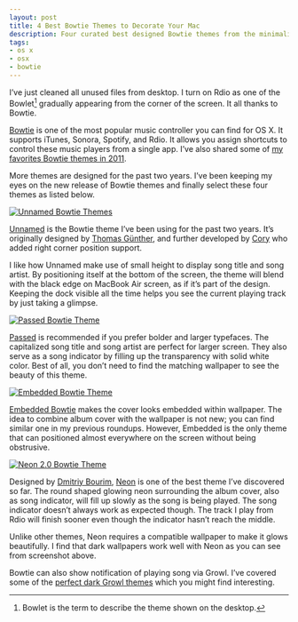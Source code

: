 ```yaml
---
layout: post
title: 4 Best Bowtie Themes to Decorate Your Mac
description: Four curated best designed Bowtie themes from the minimalist to the modern styles.
tags:
- os x
- osx
- bowtie
---
```

I’ve just cleaned all unused files from desktop. I turn on Rdio as one of the Bowlet[^1] gradually appearing from the corner of the screen. It all thanks to Bowtie.

[Bowtie][2] is one of the most popular music controller you can find for OS X. It supports iTunes, Sonora, Spotify, and Rdio. It allows you assign shortcuts to control these music players from a single app. I’ve also shared some of [my favorites Bowtie themes in 2011][1].

[1]: http://sayzlim.net/3-bowtie-themes-to-beautify-your-desktop/ "3 Bowtie Themes to Beautify Your Desktop | Sayz Lim"
[2]: http://bowtieapp.com/ "Bowtie"

More themes are designed for the past two years. I’ve been keeping my eyes on the new release of Bowtie themes and finally select these four themes as listed below.

[ ![Unnamed Bowtie Themes][img1] ](http://images.sayzlim.net/2013/08/bowtie_unnamed.jpg "Unnamed Bowtie Theme by Cory")

[img1]: http://images.sayzlim.net/2013/08/bowtie_unnamed.jpg "Unnamed Bowtie Theme by Cory"

[Unnamed][3] is the Bowtie theme I’ve been using for the past two years. It’s originally designed by [Thomas Günther][4], and further developed by [Cory][9] who added right corner position support.

[9]: http://beautifulblood.deviantart.com/art/Unnamed-255040591 "Unnamed by =beautifulblood on deviantART"
[3]: http://beautifulblood.deviantart.com/art/Unnamed-255040591 "Unnamed by =beautifulblood on deviantART"
[4]: http://th-guenther.deviantart.com/ "th-guenther on deviantART"

I like how Unnamed make use of small height to display song title and song artist. By positioning itself at the bottom of the screen, the theme will blend with the black edge on MacBook Air screen, as if it’s part of the design. Keeping the dock visible all the time helps you see the current playing track by just taking a glimpse.

[ ![Passed Bowtie Theme][img2] ](http://images.sayzlim.net/2013/08/bowtie_passed.jpg "Passed by Ryan Christensen")

[img2]: http://images.sayzlim.net/2013/08/bowtie_passed.jpg "Passed by Ryan Christensen"

[Passed][5] is recommended if you prefer bolder and larger typefaces. The capitalized song title and song artist are perfect for larger screen. They also serve as a song indicator by filling up the transparency with solid white color. Best of all, you don’t need to find the matching wallpaper to see the beauty of this theme.

[5]: http://rhyguy.deviantart.com/art/Passed-185291024 "Passed by ~rhyguy on deviantART"

[ ![Embedded Bowtie Theme][img3] ](http://images.sayzlim.net/2013/08/bowtie_embedded.jpg "Embedded Bowtie by Ge Yinghui")

[img3]: http://images.sayzlim.net/2013/08/bowtie_embedded.jpg "Embedded Bowtie by Ge Yinghui"

[Embedded Bowtie][6] makes the cover looks embedded within wallpaper. The idea to combine album cover with the wallpaper is not new; you can find similar one in my previous roundups. However, Embedded is the only theme that can positioned almost everywhere on the screen without being obstrusive.

[6]: http://ryange.deviantart.com/art/Embedded-Bowtie-152840982 "Embedded Bowtie by ~RyanGe on deviantART"

[ ![Neon 2.0 Bowtie Theme][img4] ](http://images.sayzlim.net/2013/08/bowtie_neon.jpg "Neon 2.0 Designed by Dmitriy Bourim")

[img4]: http://images.sayzlim.net/2013/08/bowtie_neon.jpg "Neon 2.0 Designed by Dmitriy Bourim"

Designed by [Dmitriy Bourim][7], [Neon][8] is one of the best theme I’ve discovered so far. The round shaped glowing neon surrounding the album cover, also as song indicator, will fill up slowly as the song is being played. The song indicator doesn’t always work as expected though. The track I play from Rdio will finish sooner even though the indicator hasn’t reach the middle.

[7]: http://zb3k.deviantart.com/ "zb3k (Dmitriy Bourim) on deviantART"
[8]: http://zb3k.deviantart.com/#/d2r6wei "Neon - bowtie theme v2 by ~zb3k on deviantART"

Unlike other themes, Neon requires a compatible wallpaper to make it glows beautifully. I find that dark wallpapers work well with Neon as you can see from screenshot above.

Bowtie can also show notification of playing song via Growl. I’ve covered some of the [perfect dark Growl themes](http://sayzlim.net/4-beautiful-dark-growl-styles-themes/ "sayzlim.net: 4 Beautiful Dark Growl Styles Themes") which you might find interesting.

[^1]: Bowlet is the term to describe the theme shown on the desktop.